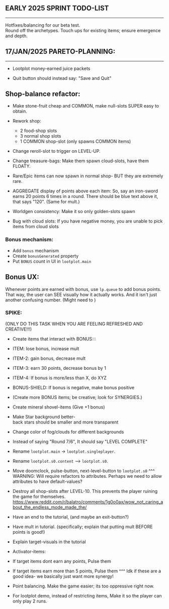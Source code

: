 


## EARLY 2025 SPRINT TODO-LIST
------------
Hotfixes/balancing for our beta test.  
Round off the archetypes.
Touch ups for existing items; ensure emergence and depth.


## 17/JAN/2025 PARETO-PLANNING:

------------------------


- Lootplot money-earned juice packets


- Quit button should instead say: "Save and Quit" 


## Shop-balance refactor: 
- Make stone-fruit cheap and COMMON, make null-slots SUPER easy to obtain.
- Rework shop: 
    - 2 food-shop slots
    - 3 normal shop slots
    - 1 COMMON shop-slot (only spawns COMMON items)
- Change reroll-slot to trigger on LEVEL-UP.
- Change treasure-bags: Make them spawn cloud-slots, have them FLOATY.
- Rare/Epic items can now spawn in normal shop- BUT they are extremely rare.


- AGGREGATE display of points above each item:
So, say an iron-sword earns 20 points 6 times in a round. 
There should be blue text above it, that says "120".
(Same for mult.)


- Worldgen consistency: Make it so only golden-slots spawn

- Bug with cloud slots:
If you have negative money, you are unable to pick items from cloud slots


### Bonus mechanism:
- Add `bonus` mechanism
- Create `bonusGenerated` property
- Put `BONUS` count in UI in `lootplot.main`

## Bonus UX:
Whenever points are earned with bonus, use `lp.queue` to add bonus points.
That way, the user can SEE visually how it actually works.
And it isn't just another confusing number.
(Might need to )

### SPIKE:
(ONLY DO THIS TASK WHEN YOU ARE FEELING REFRESHED AND CREATIVE!!!)
- Create items that interact with BONUS:::
- ITEM: lose bonus, increase mult
- ITEM-2: gain bonus, decrease mult
- ITEM-3: earn 30 points, decrease bonus by 1
- ITEM-4: If bonus is more/less than X, do XYZ
- BONUS-SHIELD: If bonus is negative, make bonus positive
- (Create more BONUS items; be creative; look for SYNERGIES.)


- Create mineral shovel-items (Give +1 bonus)


- Make Star background better-  
back stars should be smaller and more transparent

- Change color of fog/clouds for different backgrounds


- Instead of saying "Round 7/6", It should say "LEVEL COMPLETE"


- Rename `lootplot.main` -> `lootplot.singleplayer`.
- Rename `lootplot.s0.content` --> `lootplot.s0`.
- Move doomclock, pulse-button, next-level-button to `lootplot.s0`
^^^ WARNING: Will require refactors to attributes. 
Perhaps we need to allow attributes to have default-values?


- Destroy all shop-slots after LEVEL-10.
This prevents the player ruining the game for themselves.
https://www.reddit.com/r/balatro/comments/1g0o0ax/wow_not_caring_about_the_endless_mode_made_the/

- Have an end to the tutorial, (and maybe an exit-button?)

- Have mult in tutorial. 
(specifically; explain that putting mult BEFORE points is good!)

- Explain target-visuals in the tutorial

- Activator-items:
- If target items dont earn any points, Pulse them
- If target items earn more than 5 points, Pulse them 
^^^ Idk if these are a good idea- we basically just want more synergy!


- Point balancing. Make the game easier; its too oppressive right now.


- For lootplot demo, instead of restricting items,
Make it so the player can only play 2 runs.


